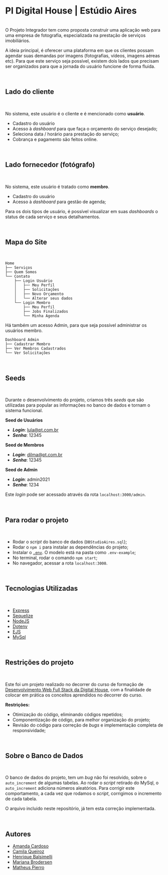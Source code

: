# PI Digital House | Estúdio Aires
</br>
O Projeto Integrador tem como proposta construir uma aplicação web para uma empresa de fotografia, especializada na prestação de serviços imobiliários.

A ideia principal, é oferecer uma plataforma em que os clientes possam agendar suas demandas por imagens (fotografias, vídeos, imagens aéreas etc). Para que este serviço seja possível, existem dois lados que precisam ser organizados para que a jornada do usuário funcione de forma fluida.

</br>

## Lado do cliente
</br>

No sistema, este usuário é o cliente e é mencionado como **usuário**.

- Cadastro do usuário
- Acesso à _dashboard_ para que faça o orçamento do serviço desejado;
- Seleciona data / horário para prestação do serviço;
- Cobrança e pagamento são feitos online.

</br>

## Lado fornecedor (fotógrafo)
</br>

No sistema, este usuário é tratado como **membro**.

- Cadastro do usuário
- Acesso à _dashboard_ para gestão de agenda;

Para os dois tipos de usuário, é possível visualizar em suas _dashboards_ o status de cada serviço e seus detalhamentos.

</br>

## Mapa do Site
</br>

```
Home
├── Serviços
├── Quem Somos
└── Contato
    ├── Login Usuário
    │   ├── Meu Perfil
    │   ├── Solicitações
    │   ├── Novo Orçamento
    │   └── Alterar seus dados
    └── Login Membro
        ├── Meu Perfil
        ├── Jobs Finalizados
        └── Minha Agenda
```

Há também um acesso Admin, para que seja possível administrar os usuários membro.

```
Dashboard Admin
├── Cadastrar Membro
├── Ver Membros Cadastrados
└── Ver Solicitações
```

</br>

## Seeds
</br>

Durante o desenvolvimento do projeto, criamos três _seeds_ que são utilizadas para popular as informações no banco de dados e tornam o sistema funcional.

**Seed de Usuários**

- **_Login_**: lula@pt.com.br
- **_Senha_**: 12345

**Seed de Membros**

- **_Login_**: dilma@pt.com.br
- **_Senha_**: 12345

**Seed de Admin**

- **_Login_**: admin2021
- **_Senha_**: 1234

Este _login_ pode ser acessado através da rota `localhost:3000/admin`.

</br>

## Para rodar o projeto
</br>

- Rodar o _script_ do banco de dados (`DBStudioAires.sql`);
- Rodar o `npm i` para instalar as dependências do projeto;
- Instalar o [`.env`](https://www.npmjs.com/package/dotenv). O modelo está na pasta como `.env-example`;
- No terminal, rodar o comando `npm start`;
- No navegador, acessar a rota `localhost:3000`.

</br>

## Tecnologias Utilizadas
</br>

- [Express](https://expressjs.com/)
- [Sequelize](https://sequelize.org/)
- [NodeJS](https://nodejs.org/en/)
- [Dotenv](https://www.npmjs.com/package/dotenv)
- [EJS](https://www.npmjs.com/package/ejs)
- [MySql](https://www.mysql.com/)

</br>

## Restrições do projeto
</br>

Este foi um projeto realizado no decorrer do curso de formação de [Desenvolvimento Web Full Stack da Digital House](https://www.digitalhouse.com/br/curso/desenvolvimento-web-full-stack), com a finalidade de colocar em prática os conceitos aprendidos no decorrer do curso.
</br>

**Restrições:**

- Otimização do código, eliminando códigos repetidos;
- Componentização de código, para melhor organização do projeto;
- Revisão do código para correção de _bugs_ e implementação completa de responsividade;

</br>

## Sobre o Banco de Dados
</br>

O banco de dados do projeto, tem um _bug_ não foi resolvido, sobre o `auto_increment` de algumas tabelas. Ao rodar o _script_ retirado do MySql, o `auto_increment` adiciona números aleatórios. Para corrigir este comportamento, a cada vez que rodamos o _script_, corrigimos o incremento de cada tabela.

O arquivo incluido neste repositório, já tem esta correção implementada.

</br>

## Autores

- [Amanda Cardoso](https://github.com/cardoso24)
- [Camila Queiroz](https://github.com/camimq)
- [Henrique Balsimelli](https://github.com/henriquepbalsimelli)
- [Mariana Brodersen](https://github.com/MPBRODERSEN)
- [Matheus Pierro](https://github.com/matheusPierro)